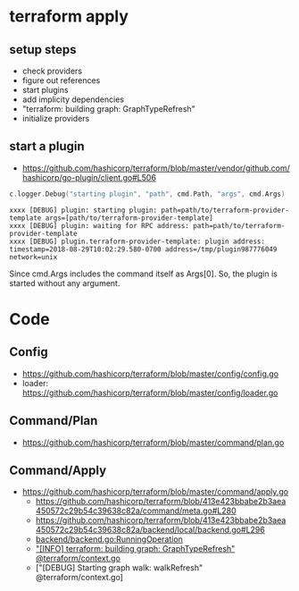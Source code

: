 # terraform apply
## setup steps
* check providers
* figure out references
* start plugins
* add implicity dependencies
* "terraform: building graph: GraphTypeRefresh"
* initialize providers
## start a plugin
* https://github.com/hashicorp/terraform/blob/master/vendor/github.com/hashicorp/go-plugin/client.go#L506
```go
c.logger.Debug("starting plugin", "path", cmd.Path, "args", cmd.Args)
```
```
xxxx [DEBUG] plugin: starting plugin: path=path/to/terraform-provider-template args=[path/to/terraform-provider-template]
xxxx [DEBUG] plugin: waiting for RPC address: path=path/to/terraform-provider-template
xxxx [DEBUG] plugin.terraform-provider-template: plugin address: timestamp=2018-08-29T10:02:29.580-0700 address=/tmp/plugin987776049 network=unix
```
Since cmd.Args includes the command itself as Args[0]. So, the plugin is started without any argument.

# Code

## Config
* https://github.com/hashicorp/terraform/blob/master/config/config.go
* loader: https://github.com/hashicorp/terraform/blob/master/config/loader.go

## Command/Plan
* https://github.com/hashicorp/terraform/blob/master/command/plan.go

## Command/Apply
* https://github.com/hashicorp/terraform/blob/master/command/apply.go
  * https://github.com/hashicorp/terraform/blob/413e423bbabe2b3aea450572c29b54c39638c82a/command/meta.go#L280
  * https://github.com/hashicorp/terraform/blob/413e423bbabe2b3aea450572c29b54c39638c82a/backend/local/backend.go#L296 
  * [backend/backend.go:RunningOperation](https://github.com/hashicorp/terraform/blob/413e423bbabe2b3aea450572c29b54c39638c82a/backend/backend.go#L246)
  * ["[INFO] terraform: building graph: GraphTypeRefresh" @terraform/context.go](https://github.com/hashicorp/terraform/blob/413e423bbabe2b3aea450572c29b54c39638c82a/terraform/context.go#L257)
  * ["[DEBUG] Starting graph walk: walkRefresh" @terraform/context.go]
